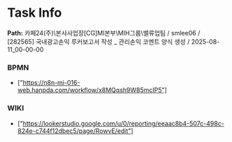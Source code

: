 # Task Info

**Path:** 카페24(주)\본사사업장\[CG]MI본부\MIH그룹\밸류업팀 / smlee06 / [282565] 국내광고손익 루커보고서 작성 _ 관리손익 코멘트 양식 생성 / 2025-08-11_00-00-00

### BPMN
- ["https://n8n-mi-016-web.hanpda.com/workflow/x8MQqsh9W85mcIP5"]

### WIKI
- ["https://lookerstudio.google.com/u/0/reporting/eeaac8b4-507c-498c-824e-c744f12dbec5/page/RowvE/edit"]

